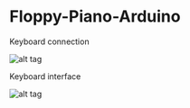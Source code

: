 Floppy-Piano-Arduino
====================

Keyboard connection

![alt tag](https://raw.githubusercontent.com/johan-bjareholt/Floppy-Piano-Arduino/master/docs/pics/poppy_keyboard_fritzing.png)

Keyboard interface

![alt tag](https://raw.githubusercontent.com/johan-bjareholt/Floppy-Piano-Arduino/master/docs/pics/poppy_interface.png)
